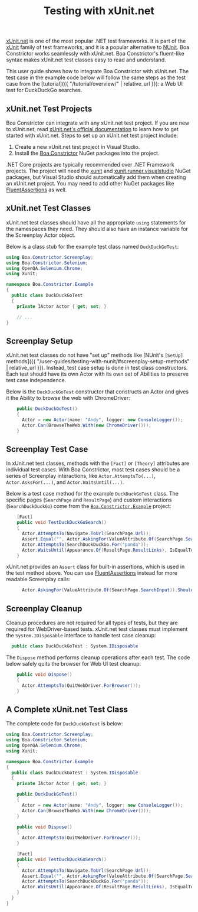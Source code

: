 ﻿---
title: Testing with xUnit.net
layout: single
permalink: /user-guides/testing-with-xunit-net/
sidebar:
  nav: "user-guides"
toc: true
---

[xUnit.net](https://xunit.net/) is one of the most popular .NET test frameworks.
It is part of the [xUnit](https://en.wikipedia.org/wiki/XUnit) family of test frameworks,
and it is a popular alternative to [NUnit](https://nunit.org/).
Boa Constrictor works seamlessly with xUnit.net.
Boa Constrictor's fluent-like syntax makes xUnit.net test classes easy to read and understand.

This user guide shows how to integrate Boa Constrictor with xUnit.net.
The test case in the example code below will follow the same steps
as the test case from the [tutorial]({{ "/tutorial/overview/" | relative_url }}):
a Web UI test for DuckDuckGo searches.


## xUnit.net Test Projects

Boa Constrictor can integrate with any xUnit.net test project.
If you are new to xUnit.net, read [xUnit.net's official documentation](https://xunit.net/#documentation)
to learn how to get started with xUnit.net.
Steps to set up an xUnit.net test project include:

1. Create a new xUnit.net test project in Visual Studio.
2. Install the [Boa.Constrictor](https://www.nuget.org/packages/Boa.Constrictor/) NuGet packages into the project.

.NET Core projects are typically recommended over .NET Framework projects.
The project will need the [xunit](https://www.nuget.org/packages/xunit/)
and [xunit.runner.visualstudio](https://www.nuget.org/packages/xunit.runner.visualstudio/) NuGet packages,
but Visual Studio should automatically add them when creating an xUnit.net project.
You may need to add other NuGet packages like
[FluentAssertions](https://www.nuget.org/packages/FluentAssertions/) as well.


## xUnit.net Test Classes

xUnit.net test classes should have all the appropriate `using` statements for the namespaces they need.
They should also have an instance variable for the Screenplay Actor object.

Below is a class stub for the example test class named `DuckDuckGoTest`:

```csharp
using Boa.Constrictor.Screenplay;
using Boa.Constrictor.Selenium;
using OpenQA.Selenium.Chrome;
using Xunit;

namespace Boa.Constrictor.Example
{
  public class DuckDuckGoTest
  {
    private IActor Actor { get; set; }

    // ...
}
```


## Screenplay Setup

xUnit.net test classes do not have "set up" methods like
[NUnit's `[SetUp]` methods]({{ "/user-guides/testing-with-nunit/#screenplay-setup-methods" | relative_url }}).
Instead, test case setup is done in test class constructors.
Each test should have its own Actor with its own set of Abilities to preserve test case independence.

Below is the `DuckDuckGoTest` constructor that 
constructs an Actor and gives it the Ability to browse the web with ChromeDriver:

```csharp
    public DuckDuckGoTest()
    {
      Actor = new Actor(name: "Andy", logger: new ConsoleLogger());
      Actor.Can(BrowseTheWeb.With(new ChromeDriver()));
    }
```


## Screenplay Test Case

In xUnit.net test classes, methods with the `[Fact]` or `[Theory]` attributes are individual test cases.
With Boa Constrictor, most test cases should be a series of Screenplay interactions, like
`Actor.AttemptsTo(...)`, `Actor.AsksFor(...)`, and `Actor.WaitsUntil(...)`.

Below is a test case method for the example `DuckDuckGoTest` class.
The specific pages (`SearchPage` and `ResultPage`) and custom interactions (`SearchDuckDuckGo`)
come from the [`Boa.Constrictor.Example`](https://github.com/q2ebanking/boa-constrictor/tree/main/Boa.Constrictor.Example) project:

```csharp
    [Fact]
    public void TestDuckDuckGoSearch()
    {
      Actor.AttemptsTo(Navigate.ToUrl(SearchPage.Url));
      Assert.Equal("", Actor.AskingFor(ValueAttribute.Of(SearchPage.SearchInput)));
      Actor.AttemptsTo(SearchDuckDuckGo.For("panda"));
      Actor.WaitsUntil(Appearance.Of(ResultPage.ResultLinks), IsEqualTo.True());
    }
```

xUnit.net provides an `Assert` class for built-in assertions, which is used in the test method above.
You can use [FluentAssertions](https://www.nuget.org/packages/FluentAssertions/) instead for more readable Screenplay calls:

```csharp
      Actor.AskingFor(ValueAttribute.Of(SearchPage.SearchInput)).Should().BeEmpty();
```


## Screenplay Cleanup

Cleanup procedures are not required for all types of tests, but they are required for WebDriver-based tests.
xUnit.net test classes must implement the `System.IDisposable` interface to handle test case cleanup:

```csharp
  public class DuckDuckGoTest : System.IDisposable
```

The `Dispose` method performs cleanup operations after each test.
The code below safely quits the browser for Web UI test cleanup:

```csharp
    public void Dispose()
    {
      Actor.AttemptsTo(QuitWebDriver.ForBrowser());
    }
```


## A Complete xUnit.net Test Class

The complete code for `DuckDuckGoTest` is below:

```csharp
using Boa.Constrictor.Screenplay;
using Boa.Constrictor.Selenium;
using OpenQA.Selenium.Chrome;
using Xunit;

namespace Boa.Constrictor.Example
{
  public class DuckDuckGoTest : System.IDisposable
  {
    private IActor Actor { get; set; }

    public DuckDuckGoTest()
    {
      Actor = new Actor(name: "Andy", logger: new ConsoleLogger());
      Actor.Can(BrowseTheWeb.With(new ChromeDriver()));
    }

    public void Dispose()
    {
      Actor.AttemptsTo(QuitWebDriver.ForBrowser());
    }

    [Fact]
    public void TestDuckDuckGoSearch()
    {
      Actor.AttemptsTo(Navigate.ToUrl(SearchPage.Url));
      Assert.Equal("", Actor.AskingFor(ValueAttribute.Of(SearchPage.SearchInput)));
      Actor.AttemptsTo(SearchDuckDuckGo.For("panda"));
      Actor.WaitsUntil(Appearance.Of(ResultPage.ResultLinks), IsEqualTo.True());
    }
  }
}
```
